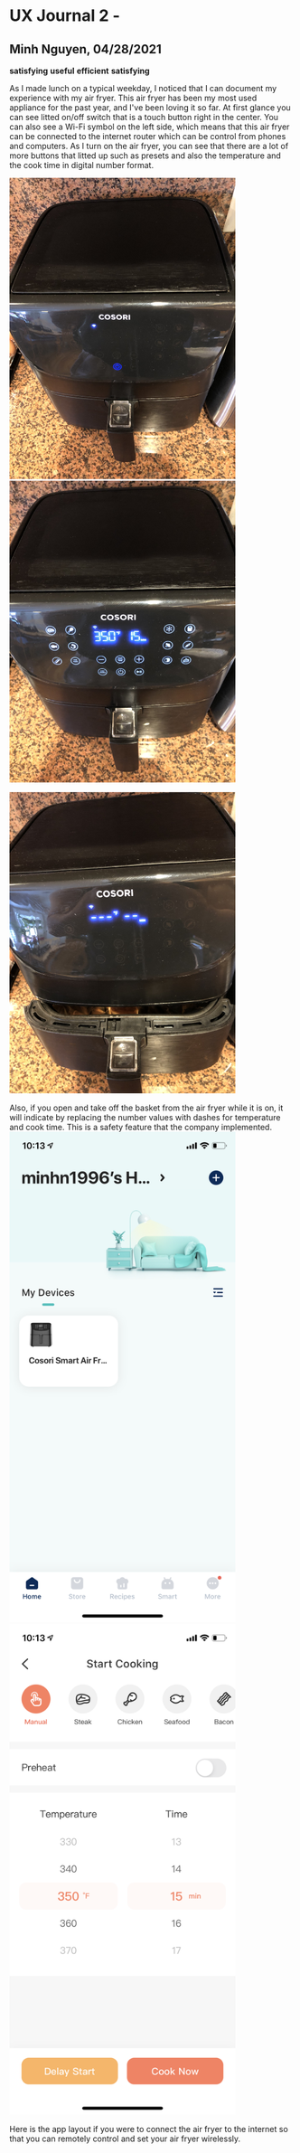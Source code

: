 # UX Journal 2 - 

## Minh Nguyen, 04/28/2021
**satisfying**
**useful**
**efficient**
**satisfying**

As I made lunch on a typical weekday, I noticed that I can document my experience with my air fryer. This air fryer has been my most used appliance for the past year, and I've been loving it so far. At first glance you can see litted on/off switch that is a touch button right in the center. You can also see a Wi-Fi symbol on the left side, which means that this air fryer can be connected to the internet router which can be control from phones and computers. As I turn on the air fryer, you can see that there are a lot of more buttons that litted up such as presets and also the temperature and the cook time in digital number format.

<img src="idle.jpg" alt="idle" width="400"/> <img src="on.jpg" alt="on" width="400"/>

<img src="open.jpg" alt="open" width="400"/>


Also, if you open and take off the basket from the air fryer while it is on, it will indicate by replacing the number values with dashes for temperature and cook time. This is a safety feature that the company implemented.
<br>
<img src="appmenu.PNG" alt="appmenu" width="400"/> <img src="appset.PNG" alt="appset" width="400"/>

Here is the app layout if you were to connect the air fryer to the internet so that you can remotely control and set your air fryer wirelessly. 
